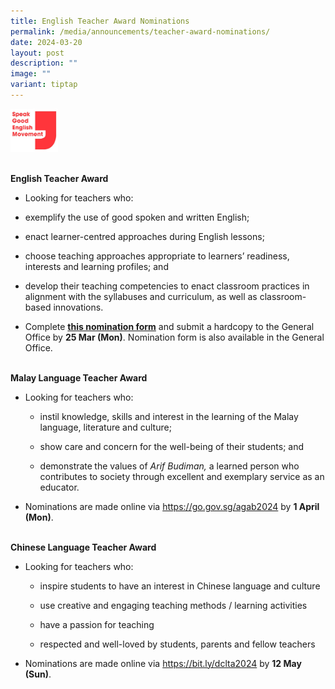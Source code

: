 ```yaml
---
title: English Teacher Award Nominations
permalink: /media/announcements/teacher-award-nominations/
date: 2024-03-20
layout: post
description: ""
image: ""
variant: tiptap
---
```

<p></p>
<div class="isomer-image-wrapper">
<img style="width: 15%;" height="auto" width="100%" alt="" src="/images/Announcements/Speak_Good_English_Movement.png">
</div>
<p>
<br><strong>English&nbsp;Teacher&nbsp;Award</strong>
</p>
<ul data-tight="true" class="tight">
<li>
<p>Looking for teachers who:</p>
</li>
<li>
<p>exemplify&nbsp;the use of good spoken and written English;</p>
</li>
<li>
<p>enact&nbsp;learner-centred&nbsp;approaches during English lessons;</p>
</li>
<li>
<p>choose&nbsp;teaching&nbsp;approaches appropriate to learners’ readiness,
interests and learning profiles; and</p>
</li>
<li>
<p>develop&nbsp;their teaching competencies to enact classroom practices
in alignment with the syllabuses and curriculum, as well as classroom-based
innovations.</p>
</li>
<li>
<p>Complete <strong><a href="/files/Announcements/English_Teacher_Award_Nomination_Form_2024.pdf" rel="noopener noreferrer nofollow" target="_blank">this&nbsp;nomination form</a></strong> and&nbsp;submit&nbsp;a
hardcopy&nbsp;to the General Office by&nbsp;<strong>25&nbsp;Mar (Mon)</strong>.&nbsp;Nomination
form is also available in the General Office.&nbsp;</p>
</li>
</ul>
<p>
<br><strong>Malay Language&nbsp;Teacher&nbsp;Award</strong>
</p>
<ul data-tight="true" class="tight">
<li>
<p>Looking for teachers who:</p>
<ul data-tight="true" class="tight">
<li>
<p>instil&nbsp;knowledge, skills and interest in the learning of the Malay
language, literature and culture;</p>
</li>
<li>
<p>show&nbsp;care and concern for the well-being of their students; and</p>
</li>
<li>
<p>demonstrate<strong>&nbsp;</strong>the values of&nbsp;<em>Arif&nbsp;Budiman,&nbsp;</em>a
learned person who contributes to society through excellent and exemplary
service as an educator.&nbsp;&nbsp;</p>
</li>
</ul>
</li>
<li>
<p>Nominations are made online via&nbsp;<a href="https://go.gov.sg/agab2024" rel="noopener noreferrer nofollow" target="_blank">https://go.gov.sg/agab2024</a>&nbsp;by&nbsp;<strong>1&nbsp;April (Mon)</strong>.</p>
</li>
</ul>
<p><strong><br>Chinese Language&nbsp;Teacher&nbsp;Award</strong>
</p>
<ul data-tight="true" class="tight">
<li>
<p>Looking for teachers who:</p>
<ul data-tight="true" class="tight">
<li>
<p>inspire students to have an interest in Chinese language and culture</p>
</li>
<li>
<p>use creative and engaging teaching methods / learning activities</p>
</li>
<li>
<p>have a passion for teaching</p>
</li>
<li>
<p>respected and well-loved by students, parents and fellow teachers</p>
</li>
</ul>
</li>
<li>
<p>Nominations are made online via&nbsp;<a href="https://go.gov.sg/agab2024" rel="noopener noreferrer nofollow" target="_blank">https://bit.ly/dclta2024</a>&nbsp;by&nbsp;<strong>12&nbsp;May (Sun)</strong>.</p>
</li>
</ul>
<p></p>